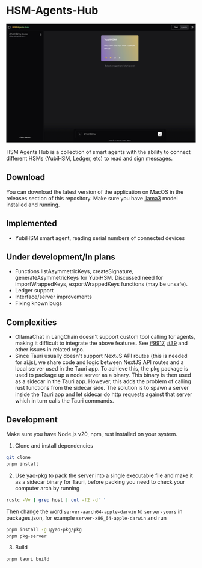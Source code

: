 # HSM-Agents-Hub

![Preview](https://github.com/ArtemUpnode/HSM-Agents-Hub/blob/main/preview.png)

HSM Agents Hub is a collection of smart agents with the ability to connect different HSMs (YubiHSM, Ledger, etc) to read and sign messages.

## Download

You can download the latest version of the application on MacOS in the releases section of this repository. Make sure you have [llama3](https://ollama.com/library/llama3) model installed and running.

## Implemented

- YubiHSM smart agent, reading serial numbers of connected devices

## Under development/In plans

- Functions listAsymmetricKeys, createSignature, generateAsymmetricKeys for YubiHSM. Discussed need for importWrappedKeys, exportWrappedKeys functions (may be unsafe).
- Ledger support
- Interface/server improvements
- Fixing known bugs

## Complexities

- OllamaChat in LangChain doesn't support custom tool calling for agents, making it difficult to integrate the above features. See [#9917](https://github.com/langchain-ai/langchain/issues/9917), [#39](https://github.com/ollama/ollama-python/issues/39) and other issues in related repo.
- Since Tauri usually doesn't support NextJS API routes (this is needed for ai.js), we share code and logic between NextJS API routes and a local server used in the Tauri app. To achieve this, the pkg package is used to package up a node server as a binary. This binary is then used as a sidecar in the Tauri app. However, this adds the problem of calling rust functions from the sidecar side. The solution is to spawn a server inside the Tauri app and let sidecar do http requests against that server which in turn calls the Tauri commands.

## Development

Make sure you have Node.js v20, npm, rust installed on your system.

1. Clone and install dependencies

```bash
git clone
pnpm install
```

2. Use [yao-pkg](https://github.com/yao-pkg/pkg-binaries) to pack the server into a single executable file and make it as a sidecar binary for Tauri, before packing you need to check your computer arch by running

```bash
rustc -Vv | grep host | cut -f2 -d' '
```

Then change the word `server-aarch64-apple-darwin` to `server-yours` in packages.json, for example `server-x86_64-apple-darwin` and run

```bash
pnpm install -g @yao-pkg/pkg
pnpm pkg-server
```

3. Build

```bash
pnpm tauri build
```
